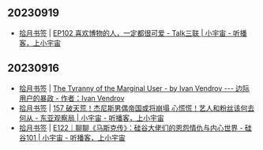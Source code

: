 ## 20230919
- [拾月书签](https://pocket.skyue.com/) | [EP102 喜欢博物的人，一定都很可爱 - Talk三联 | 小宇宙 - 听播客，上小宇宙](https://www.xiaoyuzhoufm.com/episode/65045858bbe351e6160a8d11)

## 20230916
- [拾月书签](https://pocket.skyue.com/) | [The Tyranny of the Marginal User - by Ivan Vendrov --- 边际用户的暴政 - 作者：Ivan Vendrov](https://nothinghuman.substack.com/p/the-tyranny-of-the-marginal-user)
- [拾月书签](https://pocket.skyue.com/) | [157 破天荒！杰尼斯男偶帝国或将崩塌 心慌慌！艺人和粉丝该何去何从 - 东亚观察局 | 小宇宙 - 听播客，上小宇宙](https://www.xiaoyuzhoufm.com/episode/650341fd9687557971550767)
- [拾月书签](https://pocket.skyue.com/) | [E122｜聊聊《马斯克传》：硅谷大佬们的恩怨情仇与内心世界 - 硅谷101 | 小宇宙 - 听播客，上小宇宙](https://www.xiaoyuzhoufm.com/episode/65024edcfad5df12baa5dbef)

